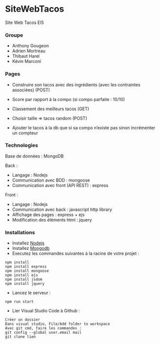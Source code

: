 # SiteWebTacos
Site Web Tacos EI5


### Groupe
- Anthony Gougeon
- Adrien Mortreau
- Thibaut Harel
- Kévin Marconi


### Pages
- Construire son tacos avec des ingrédients (avec les contraintes associées) (POST)

- Score par rapport à la compo (si compo parfaite : 10/10)

- Classement des meilleurs tacos (GET)

- Choisir taille => tacos random (POST)

- Ajouter le tacos à la db que si sa compo n’existe pas sinon incrémenter un compteur


### Technologies
Base de données : MongoDB
 
Back : 
 - Langage : Nodejs
 - Communication avec BDD : mongoose
 - Communication avec front (API REST) : express
 
Front :
 - Langage : Nodejs
 - Communication avec back : javascript http library
 - Affichage des pages : express + ejs
 - Modification des éléments html : jquery
 
### Installations
- Installez [Nodejs](https://nodejs.org)
- Installez [Mongodb](https://www.mongodb.com/download-center/community)
- Executez les commandes suivantes à la racine de votre projet :
```
npm install
npm install express
npm install mongoose
npm install ejs
npm install jsdom
npm install jquery
```
- Lancez le serveur :
```
npm run start
```
- Lier Visual Studio Code à Github :
```
Créer un dossier 
Dans visual studio, File/Add folder to workspace
Avec git cmd, faire les commandes :
git config --global user.email mail
git clone lien
```
